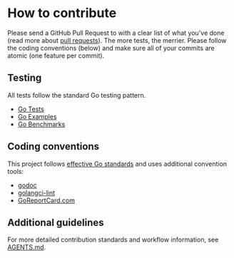 # How to contribute

Please send a GitHub Pull Request to with a clear list of what you've done (read more about [pull requests](http://help.github.com/pull-requests/)).
The more tests, the merrier. Please follow the coding conventions (below) and make sure all of your commits are atomic (one feature per commit).

## Testing

All tests follow the standard Go testing pattern.
- [Go Tests](https://golang.org/pkg/testing/)
- [Go Examples](https://golang.org/pkg/testing/#hdr-Examples)
- [Go Benchmarks](https://golang.org/pkg/testing/#hdr-Benchmarks)

## Coding conventions

This project follows [effective Go standards](https://golang.org/doc/effective_go.html) and uses additional convention tools:
- [godoc](https://godoc.org/golang.org/x/tools/cmd/godoc)
- [golangci-lint](https://golangci-lint.run/)
- [GoReportCard.com](https://goreportcard.com/)

## Additional guidelines

For more detailed contribution standards and workflow information, see [AGENTS.md](AGENTS.md).
